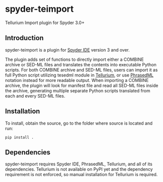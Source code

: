 # spyder-teimport
Tellurium Import plugin for Spyder 3.0+

## Introduction
spyder-teimport is a plugin for [Spyder IDE](https://github.com/spyder-ide/spyder) version 3 and over. 

The plugin adds set of functions to directly import either a COMBINE archive or SED-ML files and translates the contents into executable Python scripts. 
For both COMBINE archive and SED-ML files, users can import it as full Python script utilizing tesedml module in [Tellurium](http://tellurium.analogmachine.org/), 
or use [PhrasedML](https://sourceforge.net/projects/phrasedml/) notation instead for more readable output.
When importing a COMBINE archive, the plugin will look for manifest file and read all SED-ML files inside the archive, generating multiple separate Python scripts translated from each and every SED-ML files.

## Installation
To install, obtain the source, go to the folder where source is located and run:

`pip install .`

## Dependencies
spyder-teimport requires Spyder IDE, PhrasedML, Tellurium, and all of its dependencies. Tellurium is not available on PyPI yet and the dependency requirement is not enforced, so manual installation for Tellurium is required.
